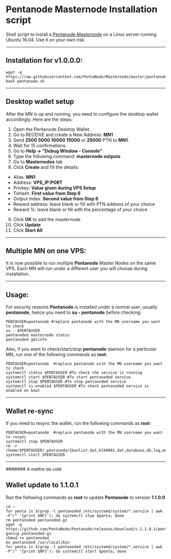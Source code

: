 # Pentanode Masternode Installation script
Shell script to install a [Pentanode Masternode](https://bitcointalk.org/index.php?topic=???? ) on a Linux server running Ubuntu 16.04. Use it on your own risk.  
***

## Installation for v1.0.0.0:
```
wget -q https://raw.githubusercontent.com/PentaNode/Masternode/master/pentanode.sh
bash pentanode.sh
```
***

## Desktop wallet setup  

After the MN is up and running, you need to configure the desktop wallet accordingly. Here are the steps:  
1. Open the Pentanode Desktop Wallet.  
2. Go to RECEIVE and create a New Address: **MN1**  
3. Send **2500** **5000** **10000** **15000** or **25000** PTN to **MN1**.
4. Wait for 15 confirmations.  
5. Go to **Help -> "Debug Window - Console"**  
6. Type the following command: **masternode outputs**  
7. Go to **Masternodes** tab  
8. Click **Create** and fill the details:  
* Alias: **MN1**  
* Address: **VPS_IP:PORT**  
* Privkey: **Value given during VPS Setup**  
* TxHash: **First value from Step 6**  
* Output index:  **Second value from Step 6**  
* Reward address: leave blank or fill with PTN address of your choice 
* Reward %: leave blank or fill with the percentage of your choice
9. Click **OK** to add the masternode  
10. Click **Update**  
10. Click **Start All**  
***

## Multiple MN on one VPS:

It is now possible to run multiple **Pentanode** Master Nodes on the same VPS. Each MN will run under a different user you will choose during installation.  
***

## Usage:

For security reasons **Pentanode** is installed under a normal user, usually **pentanode**, hence you need to **su - pentanode** before checking:  
```
PENTAUSER=pentanode #replace pentanode with the MN username you want to check  
su - $PENTAUSER
pentanoded masternode status  
pentanoded getinfo
```
Also, if you want to check/start/stop **pentanode** daemon for a particular MN, run one of the following commands as **root**:
```
PENTAUSER=pentanode  #replace pentanode with the MN username you want to check  
systemctl status $PENTAUSER #To check the service is running  
systemctl start $PENTAUSER #To start pentanoded service  
systemctl stop $PENTAUSER #To stop pentanoded service  
systemctl is-enabled $PENTAUSER #To check pentanoded service is enabled on boot  
```
***

## Wallet re-sync

If you need to resync the wallet, run the following commands as **root**:
```
PENTAUSER=pentanode  #replace pentanode with the MN username you want to resync
systemctl stop $PENTAUSER
rm -r /home/$PENTAUSER/.pentanode/{banlist.dat,blk0001.dat,database,db.log,mncache.dat,peers.dat,smsgDB,smsg.ini,txleveldb}
systemctl start $PENTAUSER
```
***

####### A mettre de coté

## Wallet update to 1.1.0.1
Run the following commands as **root** to update **Pentanode** to version **1.1.0.0**
```
cd ~
for penta in $(grep -l pentanoded /etc/systemd/system/*.service | awk -F"/" '{print $NF}'); do systemctl stop $penta; done
rm pentanoded pentanoded.gz
wget -q https://github.com/PentaNode/Pentanode/releases/download/v.1.1.0.1/pentanoded.gz
gunzip pentanoded.gz
chmod +x pentanoded
mv pentanoded /usr/local/bin
for penta in $(grep -l pentanoded /etc/systemd/system/*.service | awk -F"/" '{print $NF}'); do systemctl start $penta; done
```
